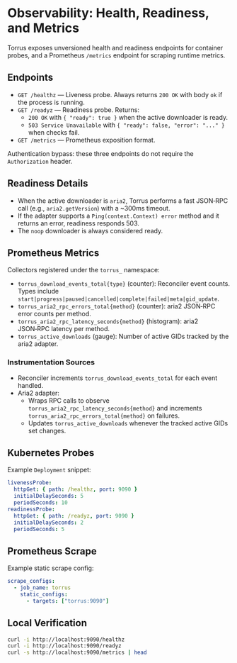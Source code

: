 # Observability: Health, Readiness, and Metrics

Torrus exposes unversioned health and readiness endpoints for container probes,
and a Prometheus `/metrics` endpoint for scraping runtime metrics.

## Endpoints

- `GET /healthz` — Liveness probe. Always returns `200 OK` with body `ok` if the process is running.
- `GET /readyz` — Readiness probe. Returns:
  - `200 OK` with `{ "ready": true }` when the active downloader is ready.
  - `503 Service Unavailable` with `{ "ready": false, "error": "..." }` when checks fail.
- `GET /metrics` — Prometheus exposition format.

Authentication bypass: these three endpoints do not require the `Authorization` header.

## Readiness Details

- When the active downloader is `aria2`, Torrus performs a fast JSON‑RPC call (e.g., `aria2.getVersion`) with a ~300ms timeout.
- If the adapter supports a `Ping(context.Context) error` method and it returns an error, readiness responds 503.
- The `noop` downloader is always considered ready.

## Prometheus Metrics

Collectors registered under the `torrus_` namespace:

- `torrus_download_events_total{type}` (counter): Reconciler event counts. Types include `start|progress|paused|cancelled|complete|failed|meta|gid_update`.
- `torrus_aria2_rpc_errors_total{method}` (counter): aria2 JSON‑RPC error counts per method.
- `torrus_aria2_rpc_latency_seconds{method}` (histogram): aria2 JSON‑RPC latency per method.
- `torrus_active_downloads` (gauge): Number of active GIDs tracked by the aria2 adapter.

### Instrumentation Sources

- Reconciler increments `torrus_download_events_total` for each event handled.
- Aria2 adapter:
  - Wraps RPC calls to observe `torrus_aria2_rpc_latency_seconds{method}` and increments `torrus_aria2_rpc_errors_total{method}` on failures.
  - Updates `torrus_active_downloads` whenever the tracked active GIDs set changes.

## Kubernetes Probes

Example `Deployment` snippet:

```yaml
livenessProbe:
  httpGet: { path: /healthz, port: 9090 }
  initialDelaySeconds: 5
  periodSeconds: 10
readinessProbe:
  httpGet: { path: /readyz, port: 9090 }
  initialDelaySeconds: 2
  periodSeconds: 5
```

## Prometheus Scrape

Example static scrape config:

```yaml
scrape_configs:
  - job_name: torrus
    static_configs:
      - targets: ["torrus:9090"]
```

## Local Verification

```bash
curl -i http://localhost:9090/healthz
curl -i http://localhost:9090/readyz
curl -s http://localhost:9090/metrics | head
```

